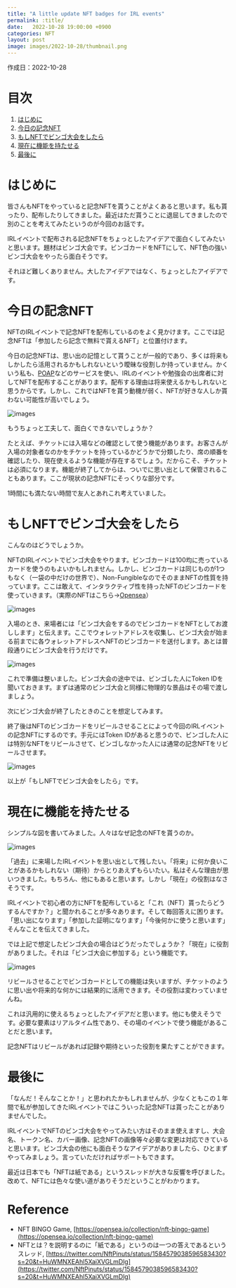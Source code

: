 ```yaml
---
title: "A little update NFT badges for IRL events"
permalink: :title/
date:   2022-10-28 19:00:00 +0900
categories: NFT
layout: post
image: images/2022-10-28/thumbnail.png
---
```


作成日：2022-10-28
<!-- 更新日：2022-10-21 -->

# **目次**
1. [はじめに](#はじめに)
2. [今日の記念NFT](#今日の記念nft)
3. [もしNFTでビンゴ大会をしたら](#もしnftでビンゴ大会をしたら)
4. [現在に機能を持たせる](#現在に機能を持たせる)
5. [最後に](#最後に)

# **はじめに**

皆さんもNFTをやっていると記念NFTを貰うことがよくあると思います。私も貰ったり、配布したりしてきました。最近はただ貰うことに退屈してきましたので別のことを考えてみたというのが今回のお話です。

IRLイベントで配布される記念NFTをちょっとしたアイデアで面白くしてみたいと思います。題材はビンゴ大会です。ビンゴカードをNFTにして、NFT色の強いビンゴ大会をやったら面白そうです。

それほど難しくありません。大したアイデアではなく、ちょっとしたアイデアです。

# **今日の記念NFT**

NFTのIRLイベントで記念NFTを配布しているのをよく見かけます。ここでは記念NFTは「参加したら記念で無料で貰えるNFT」と位置付けます。

今日の記念NFTは、思い出の記憶として貰うことが一般的であり、多くは将来もしかしたら活用されるかもしれないという曖昧な役割しか持っていません。かくいう私も、[POAP](https://poap.xyz/)などのサービスを使い、IRLのイベントや勉強会の出席者に対してNFTを配布することがあります。配布する理由は将来使えるかもしれないと思うからです。しかし、これではNFTを貰う動機が弱く、NFTが好きな人しか貰わない可能性が高いでしょう。

![images](../images/2022-10-28/organizer2guest.png)

もうちょっと工夫して、面白くできないでしょうか？

たとえば、チケットには入場などの確認として使う機能があります。お客さんが入場の対象者なのかをチケットを持っているかどうかで分類したり、席の順番を確認したり、現在使えるような機能が存在するでしょう。だからこそ、チケットは必須になります。機能が終了してからは、ついでに思い出として保管されることもあります。ここが現状の記念NFTにそっくりな部分です。

1時間にも満たない時間で友人とあれこれ考えていました。

# **もしNFTでビンゴ大会をしたら**

こんなのはどうでしょうか。

NFTのIRLイベントでビンゴ大会をやります。ビンゴカードは100均に売っているカードを使うのもよいかもしれません。しかし、ビンゴカードは同じものが1つもなく（一袋の中だけの世界で）、Non-FungibleなのでそのままNFTの性質を持っています。ここは敢えて、インタラクティブ性を持ったNFTのビンゴカードを使っていきます。（実際のNFTはこちら→[Opensea](https://opensea.io/collection/nft-bingo-game)）

![images](../images/2022-10-28/nft-bingo-sample.png)

入場のとき、来場者には「ビンゴ大会をするのでビンゴカードをNFTとしてお渡しします」と伝えます。ここでウォレットアドレスを収集し、ビンゴ大会が始まる前までに各ウォレットアドレスへNFTのビンゴカードを送付します。あとは普段通りにビンゴ大会を行うだけです。

![images](../images/2022-10-28/nft-bingo.png)

これで準備は整いました。ビンゴ大会の途中では、ビンゴした人にToken IDを聞いておきます。まずは通常のビンゴ大会と同様に物理的な景品はその場で渡しましょう。

次にビンゴ大会が終了したときのことを想定してみます。

終了後はNFTのビンゴカードをリビールさせることによって今回のIRLイベントの記念NFTにするのです。手元にはToken IDがあると思うので、ビンゴした人には特別なNFTをリビールさせて、ビンゴしなかった人には通常の記念NFTをリビールさせます。

![images](../images/2022-10-28/reveal.png)

以上が「もしNFTでビンゴ大会をしたら」です。

# **現在に機能を持たせる**

シンプルな図を書いてみました。人々はなぜ記念のNFTを貰うのか。

![images](../images/2022-10-28/nft-badges.png)

「過去」に来場したIRLイベントを思い出として残したい。「将来」に何か良いことがあるかもしれない（期待）からとりあえずもらいたい。私はそんな理由が思いつきました。もちろん、他にもあると思います。しかし「現在」の役割はなさそうです。

IRLイベントで初心者の方にNFTを配布していると「これ（NFT）貰ったらどうするんですか？」と聞かれることが多々あります。そして毎回答えに困ります。「思い出になります」「参加した証明になります」「今後何かに使うと思います」そんなことを伝えてきました。

では上記で想定したビンゴ大会の場合はどうだったでしょうか？「現在」に役割がありました。それは「ビンゴ大会に参加する」という機能です。

![images](../images/2022-10-28/nft-badges-2.png)

リビールさせることでビンゴカードとしての機能は失いますが、チケットのように思い出や将来的な何かには結果的に活用できます。その役割は変わっていませんね。

これは汎用的に使えるちょっとしたアイデアだと思います。他にも使えそうです。必要な要素はリアルタイム性であり、その場のイベントで使う機能があることだと思います。

記念NFTはリビールがあれば記録や期待といった役割を果たすことができます。

# **最後に**

「なんだ！そんなことか！」と思われたかもしれませんが、少なくともこの１年間で私が参加してきたIRLイベントではこういった記念NFTは貰ったことがありませんでした。

IRLイベントでNFTのビンゴ大会をやってみたい方はそのまま使えますし、大会名、トークン名、カバー画像、記念NFTの画像等々必要な変更は対応できていると思います。ビンゴ大会の他にも面白そうなアイデアがありましたら、ひとまずやってみましょう。言っていただければサポートもできます。

最近は日本でも「NFTは紙である」というスレッドが大きな反響を呼びました。改めて、NFTには色々な使い道がありそうだということがわかります。

# **Reference**

- NFT BINGO Game, [https://opensea.io/collection/nft-bingo-game](https://opensea.io/collection/nft-bingo-game)
- NFTとは？を説明するのに「紙である」というのは一つの答えであるというスレッド, [https://twitter.com/NftPinuts/status/1584579038596583430?s=20&t=HuWMNXEAhl5XaiXVGLmDlg](https://twitter.com/NftPinuts/status/1584579038596583430?s=20&t=HuWMNXEAhl5XaiXVGLmDlg)